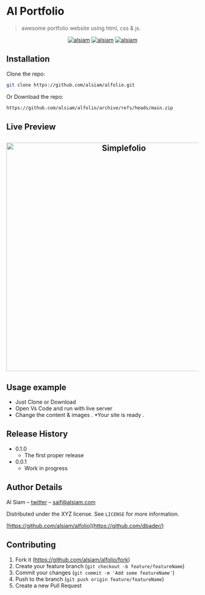 # Al Portfolio

> awesome portfolio website using html, css & js.

<p align="center">
  <a href="https://alfolio.netlify.app" target="_blank"><img src="https://img.shields.io/badge/Live Preview-0077B5?style=for-the-badge&logo=vercel&logoColor=white" alt="alsiam" /></a> 
  <a href="https://github.com/alsiam/alfolio/fork" target="_blank"><img src="https://img.shields.io/badge/Fork the Repository-088B5?style=for-the-badge&logo=website&logoColor=blue" alt="alsiam" /></a> 
  <a href="https://github.com/alsiam/alfolio/archive/refs/heads/main.zip" target="_blank"><img src="https://img.shields.io/badge/Download-DC143C?style=for-the-badge&logo=website&logoColor=white" alt="alsiam" /></a> 
</p>

## Installation

Clone the repo:

```sh
git clone https://github.com/alsiam/alfolio.git
```

Or Download the repo:

```sh
https://github.com/alsiam/alfolio/archive/refs/heads/main.zip
```
## Live Preview

<h2 align="center">
  <img src="https://github.com/alsiam/alfolio/blob/main/images/readme/alportfolio.gif" alt="Simplefolio" width="600px" />
  <br>
</h2>

## Usage example

- Just Clone or Download
- Open Vs Code and run with live server
- Change the content & images .
  \*Your site is ready .

## Release History

- 0.1.0
  - The first proper release
- 0.0.1
  - Work in progress

## Author Details

Al Siam – [twitter](https://twitter.com/alsiam) – saif@alsiam.com

Distributed under the XYZ license. See `LICENSE` for more information.

[https://github.com/alsiam/alfolio](https://github.com/dbader/)

## Contributing

1. Fork it (<https://github.com/alsiam/alfolio/fork>)
2. Create your feature branch (`git checkout -b feature/featureName`)
3. Commit your changes (`git commit -m 'Add some featureName'`)
4. Push to the branch (`git push origin feature/featureName`)
5. Create a new Pull Request
